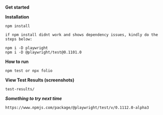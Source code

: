 **Get started**

**Installation**

```
npm install

if npm install didnt work and shows dependency issues, kindly do the steps below:

npm i -D playwright
npm i -D @playwright/test@0.1101.0
```
**How to run**
```
npm test or npx folio
```
**View Test Results (screenshots)**
```
test-results/
```
***Something to try next time***
```
https://www.npmjs.com/package/@playwright/test/v/0.1112.0-alpha3
```





